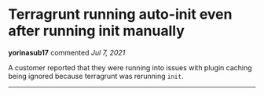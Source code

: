 # Terragrunt running auto-init even after running init manually

**yorinasub17** commented *Jul 7, 2021*

A customer reported that they were running into issues with plugin caching being ignored because terragrunt was rerunning `init`.
<br />
***


